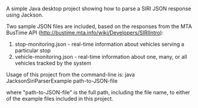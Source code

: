 A simple Java desktop project showing how to parse a SIRI JSON response using Jackson.

Two sample JSON files are included, based on the responses from the MTA BusTime API (http://bustime.mta.info/wiki/Developers/SIRIIntro):

1. stop-monitoring.json - real-time information about vehicles serving a particular stop
2. vehicle-monitoring.json - real-time information about one, many, or all vehicles tracked by the system

Usage of this project from the command-line is:
java JacksonSiriParserExample path-to-JSON-file

where "path-to-JSON-file" is the full path, including the file name, to either of the example files included in this project.
